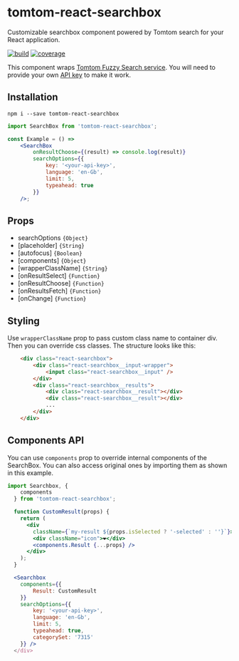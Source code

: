 # tomtom-react-searchbox

Customizable searchbox component powered by Tomtom search for your React application.

[![build](https://img.shields.io/circleci/build/github/falseinput/react-ui-components/master
)](https://circleci.com/gh/falseinput/react-ui-components)
[![coverage](https://img.shields.io/codecov/c/github/falseinput/react-ui-components)](https://codecov.io/gh/falseinput/react-ui-components)


This component wraps [Tomtom Fuzzy Search service](https://developer.tomtom.com/search-api/search-api-documentation-search/fuzzy-search). You will need to provide your own [API key](https://developer.tomtom.com/how-to-get-tomtom-api-key) to make it work.

## Installation

```
npm i --save tomtom-react-searchbox
```

```jsx
import SearchBox from 'tomtom-react-searchbox';

const Example = () =>
    <SearchBox
        onResultChoose={(result) => console.log(result)}
        searchOptions={{
            key: '<your-api-key>',
            language: 'en-Gb',
            limit: 5,
            typeahead: true
        }}
    />;
```

## Props

* searchOptions `{Object}`
* [placeholder] `{String}`
* [autofocus] `{Boolean}`
* [components] `{Object}`
* [wrapperClassName] `{String}`
* [onResultSelect] `{Function}`
* [onResultChoose] `{Function}`
* [onResultsFetch] `{Function}`
* [onChange] `{Function}`


## Styling

Use `wrapperClassName` prop to pass custom class name to container div. Then you can override css classes. The structure looks like this:

```html
    <div class="react-searchbox">
        <div class="react-searchbox__input-wrapper">
            <input class="react-searchbox__input" />
        </div>
        <div class="react-searchbox__results">
            <div class="react-searchbox__result"></div>
            <div class="react-searchbox__result"></div>
            ...
        </div>
    </div>
```

## Components API

You can use `components` prop to override internal components of the SearchBox. You can also access original ones by importing them as shown in this example.
```jsx
import Searchbox, {
    components
  } from 'tomtom-react-searchbox';

  function CustomResult(props) {
    return (
      <div
        className={`my-result ${props.isSelected ? '-selected' : ''}`}>
        <div className="icon">❤</div>
        <components.Result {...props} />
      </div>
    );
  }

  <Searchbox
    components={{
        Result: CustomResult
    }}
    searchOptions={{
        key: '<your-api-key>',
        language: 'en-Gb',
        limit: 5,
        typeahead: true,
        categorySet: '7315'
    }} />
  </div>
  ```

